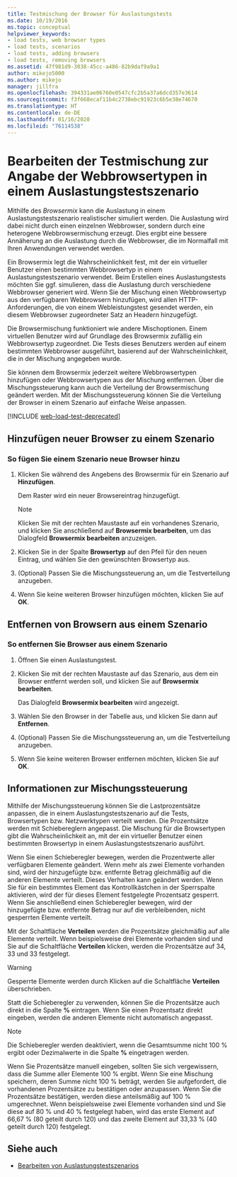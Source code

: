 ```yaml
---
title: Testmischung der Browser für Auslastungstests
ms.date: 10/19/2016
ms.topic: conceptual
helpviewer_keywords:
- load tests, web browser types
- load tests, scenarios
- load tests, adding browsers
- load tests, removing browsers
ms.assetid: 47f981d9-3038-45cc-a486-82b9daf9a9a1
author: mikejo5000
ms.author: mikejo
manager: jillfra
ms.openlocfilehash: 394331ae06760e0547cfc2b5a37a6dcd357e3614
ms.sourcegitcommit: f3f668ecaf11b4c2738ebc91923c6b5e38e74670
ms.translationtype: HT
ms.contentlocale: de-DE
ms.lasthandoff: 01/16/2020
ms.locfileid: "76114538"
---
```

# <a name="edit-the-test-mix-to-specify-which-web-browsers-types-in-a-load-test-scenario"></a>Bearbeiten der Testmischung zur Angabe der Webbrowsertypen in einem Auslastungstestszenario

Mithilfe des *Browsermix* kann die Auslastung in einem Auslastungstestszenario realistischer simuliert werden. Die Auslastung wird dabei nicht durch einen einzelnen Webbrowser, sondern durch eine heterogene Webbrowsermischung erzeugt. Dies ergibt eine bessere Annäherung an die Auslastung durch die Webbrowser, die im Normalfall mit Ihren Anwendungen verwendet werden.

Ein Browsermix legt die Wahrscheinlichkeit fest, mit der ein virtueller Benutzer einen bestimmten Webbrowsertyp in einem Auslastungstestszenario verwendet. Beim Erstellen eines Auslastungstests möchten Sie ggf. simulieren, dass die Auslastung durch verschiedene Webbrowser generiert wird. Wenn Sie der Mischung einen Webbrowsertyp aus den verfügbaren Webbrowsern hinzufügen, wird allen HTTP-Anforderungen, die von einem Webleistungstest gesendet werden, ein diesem Webbrowser zugeordneter Satz an Headern hinzugefügt.

Die Browsermischung funktioniert wie andere Mischoptionen. Einem virtuellen Benutzer wird auf Grundlage des Browsermix zufällig ein Webbrowsertyp zugeordnet. Die Tests dieses Benutzers werden auf einem bestimmten Webbrowser ausgeführt, basierend auf der Wahrscheinlichkeit, die in der Mischung angegeben wurde.

Sie können dem Browsermix jederzeit weitere Webbrowsertypen hinzufügen oder Webbrowsertypen aus der Mischung entfernen. Über die Mischungssteuerung kann auch die Verteilung der Browsermischung geändert werden. Mit der Mischungssteuerung können Sie die Verteilung der Browser in einem Szenario auf einfache Weise anpassen.

[!INCLUDE [web-load-test-deprecated](includes/web-load-test-deprecated.md)]

## <a name="add-new-browsers-to-a-scenario"></a>Hinzufügen neuer Browser zu einem Szenario

### <a name="to-add-new-browsers-to-a-scenario"></a>So fügen Sie einem Szenario neue Browser hinzu

1. Klicken Sie während des Angebens des Browsermix für ein Szenario auf **Hinzufügen**.

     Dem Raster wird ein neuer Browsereintrag hinzugefügt.

    > [!NOTE]
    > Klicken Sie mit der rechten Maustaste auf ein vorhandenes Szenario, und klicken Sie anschließend auf **Browsermix bearbeiten**, um das Dialogfeld **Browsermix bearbeiten** anzuzeigen.

2. Klicken Sie in der Spalte **Browsertyp** auf den Pfeil für den neuen Eintrag, und wählen Sie den gewünschten Browsertyp aus.

3. (Optional) Passen Sie die Mischungssteuerung an, um die Testverteilung anzugeben.

4. Wenn Sie keine weiteren Browser hinzufügen möchten, klicken Sie auf **OK**.

## <a name="remove-browsers-from-a-scenario"></a>Entfernen von Browsern aus einem Szenario

### <a name="to-remove-browsers-from-a-scenario"></a>So entfernen Sie Browser aus einem Szenario

1. Öffnen Sie einen Auslastungstest.

2. Klicken Sie mit der rechten Maustaste auf das Szenario, aus dem ein Browser entfernt werden soll, und klicken Sie auf **Browsermix bearbeiten**.

     Das Dialogfeld **Browsermix bearbeiten** wird angezeigt.

3. Wählen Sie den Browser in der Tabelle aus, und klicken Sie dann auf **Entfernen**.

4. (Optional) Passen Sie die Mischungssteuerung an, um die Testverteilung anzugeben.

5. Wenn Sie keine weiteren Browser entfernen möchten, klicken Sie auf **OK**.

## <a name="about-the-mix-control"></a>Informationen zur Mischungssteuerung

Mithilfe der Mischungssteuerung können Sie die Lastprozentsätze anpassen, die in einem Auslastungstestszenario auf die Tests, Browsertypen bzw. Netzwerktypen verteilt werden. Die Prozentsätze werden mit Schiebereglern angepasst. Die Mischung für die Browsertypen gibt die Wahrscheinlichkeit an, mit der ein virtueller Benutzer einen bestimmten Browsertyp in einem Auslastungstestszenario ausführt.

Wenn Sie einen Schieberegler bewegen, werden die Prozentwerte aller verfügbaren Elemente geändert. Wenn mehr als zwei Elemente vorhanden sind, wird der hinzugefügte bzw. entfernte Betrag gleichmäßig auf die anderen Elemente verteilt. Dieses Verhalten kann geändert werden. Wenn Sie für ein bestimmtes Element das Kontrollkästchen in der Sperrspalte aktivieren, wird der für dieses Element festgelegte Prozentsatz gesperrt. Wenn Sie anschließend einen Schieberegler bewegen, wird der hinzugefügte bzw. entfernte Betrag nur auf die verbleibenden, nicht gesperrten Elemente verteilt.

Mit der Schaltfläche **Verteilen** werden die Prozentsätze gleichmäßig auf alle Elemente verteilt. Wenn beispielsweise drei Elemente vorhanden sind und Sie auf die Schaltfläche **Verteilen** klicken, werden die Prozentsätze auf 34, 33 und 33 festgelegt.

> [!WARNING]
> Gesperrte Elemente werden durch Klicken auf die Schaltfläche **Verteilen** überschrieben.

Statt die Schieberegler zu verwenden, können Sie die Prozentsätze auch direkt in die Spalte **%** eintragen. Wenn Sie einen Prozentsatz direkt eingeben, werden die anderen Elemente nicht automatisch angepasst.

> [!NOTE]
> Die Schieberegler werden deaktiviert, wenn die Gesamtsumme nicht 100 % ergibt oder Dezimalwerte in die Spalte **%** eingetragen werden.

Wenn Sie Prozentsätze manuell eingeben, sollten Sie sich vergewissern, dass die Summe aller Elemente 100 % ergibt. Wenn Sie eine Mischung speichern, deren Summe nicht 100 % beträgt, werden Sie aufgefordert, die vorhandenen Prozentsätze zu bestätigen oder anzupassen. Wenn Sie die Prozentsätze bestätigen, werden diese anteilsmäßig auf 100 % umgerechnet.  Wenn beispielsweise zwei Elemente vorhanden sind und Sie diese auf 80 % und 40 % festgelegt haben, wird das erste Element auf 66,67 % (80 geteilt durch 120) und das zweite Element auf 33,33 % (40 geteilt durch 120) festgelegt.

## <a name="see-also"></a>Siehe auch

- [Bearbeiten von Auslastungstestszenarios](../test/edit-load-test-scenarios.md)
